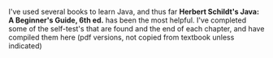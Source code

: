 I've used several books to learn Java, and thus far <strong>Herbert Schildt's Java: A Beginner's Guide, 6th ed.</strong> has been the most helpful. I've completed some of the self-test's that are found and the end of each chapter, and have compiled them here (pdf versions, not copied from textbook unless indicated)
